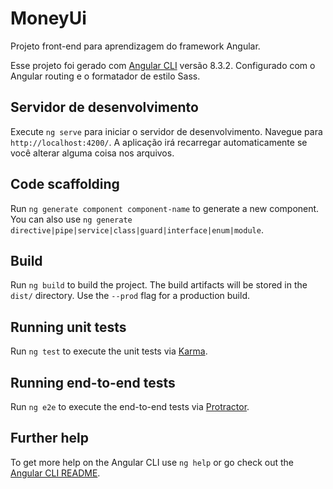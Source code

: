 # MoneyUi
Projeto front-end para aprendizagem do framework Angular.

Esse projeto foi gerado com [Angular CLI](https://github.com/angular/angular-cli) versão 8.3.2.
Configurado com o Angular routing e o formatador de estilo Sass.

## Servidor de desenvolvimento

Execute `ng serve` para iniciar o servidor de desenvolvimento. Navegue para `http://localhost:4200/`. A aplicação irá recarregar automaticamente se você alterar alguma coisa nos arquivos.

## Code scaffolding

Run `ng generate component component-name` to generate a new component. You can also use `ng generate directive|pipe|service|class|guard|interface|enum|module`.

## Build

Run `ng build` to build the project. The build artifacts will be stored in the `dist/` directory. Use the `--prod` flag for a production build.

## Running unit tests

Run `ng test` to execute the unit tests via [Karma](https://karma-runner.github.io).

## Running end-to-end tests

Run `ng e2e` to execute the end-to-end tests via [Protractor](http://www.protractortest.org/).

## Further help

To get more help on the Angular CLI use `ng help` or go check out the [Angular CLI README](https://github.com/angular/angular-cli/blob/master/README.md).
